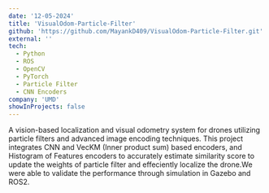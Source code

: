 ```yaml
---
date: '12-05-2024'
title: 'VisualOdom-Particle-Filter'
github: 'https://github.com/MayankD409/VisualOdom-Particle-Filter.git'
external: ''
tech:
  - Python
  - ROS
  - OpenCV
  - PyTorch
  - Particle Filter
  - CNN Encoders
company: 'UMD'
showInProjects: false
---
```


A vision-based localization and visual odometry system for drones utilizing particle filters and advanced image encoding techniques. This project integrates CNN and VecKM (Inner product sum) based encoders, and Histogram of Features encoders to accurately estimate similarity score to update the weights of particle filter and effeciently localize the drone.We were able to validate the performance through simulation in Gazebo and ROS2.
